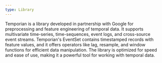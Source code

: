 ```yaml
---
type: Library
---
```


Temporian is a library developed in partnership with Google for preprocessing and feature engineering of temporal data. It supports multivariate time-series, time-sequences, event logs, and cross-source event streams. Temporian's EventSet contains timestamped records with feature values, and it offers operators like lag, resample, and window functions for efficient data manipulation. The library is optimized for speed and ease of use, making it a powerful tool for working with temporal data.